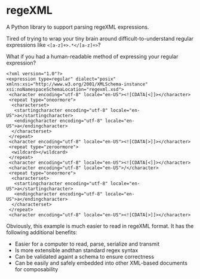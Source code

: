 # regeXML
A Python library to support parsing regeXML expressions.

Tired of trying to wrap your tiny brain around difficult-to-understand regular expressions like `<[a-z]+>.*</[a-z]+>`?

What if you had a human-readable method of expressing your regular expression?
```
<?xml version="1.0"?>
<expression type=regular" dialect="posix" 
xmlns:xsi="http://www.w3.org/2001/XMLSchema-instance"
xsi:noNamespaceSchemaLocation="regexml.xsd">
 <character encoding="utf-8" locale="en-US"><![CDATA[<]]></character>
 <repeat type="oneormore">
  <characterset>
   <startingcharacter encoding="utf-8" locale="en-US">a</startingcharacter>
   <endingcharacter encoding="utf-8" locale="en-US">a</endingcharacter>
  </characterset>
 </repeat>
 <character encoding="utf-8" locale="en-US"><![CDATA[>]]></character>
 <repeat type="zeroormore">
  <wildcard></wildcard>
 </repeat>
 <character encoding="utf-8" locale="en-US"><![CDATA[<]]></character>
 <character encoding="utf-8" locale="en-US">/</character>
 <repeat type="oneormore">
  <characterset>
   <startingcharacter encoding="utf-8" locale="en-US">a</startingcharacter>
   <endingcharacter encoding="utf-8" locale="en-US">a</endingcharacter>
  </characterset>
 </repeat>
 <character encoding="utf-8" locale="en-US"><![CDATA[>]]></character>
```

Obviously, this example is much easier to read in regeXML format. It has the following additional benefits:
* Easier for a computer to read, parse, serialize and transmit
* Is more extensible andthan standard regex syntax
* Can be validated againt a schema to ensure correctness
* Can be easily and safely embedded into other XML-based documents for composability  
